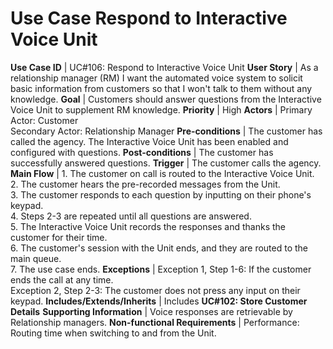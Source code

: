 # Use Case Respond to Interactive Voice Unit

**Use Case ID** | UC#106: Respond to Interactive Voice Unit
**User Story** | As a relationship manager (RM) I want the automated voice system to solicit basic information from customers so that I won't talk to them without any knowledge.
**Goal** | Customers should answer questions from the Interactive Voice Unit to supplement RM knowledge.
**Priority** | High
**Actors** | Primary Actor: Customer<br>Secondary Actor: Relationship Manager
**Pre-conditions** | The customer has called the agency. The Interactive Voice Unit has been enabled and configured with questions.
**Post-conditions** | The customer has successfully answered questions.
**Trigger** | The customer calls the agency.
**Main Flow** | 1. The customer on call is routed to the Interactive Voice Unit.<br>2. The customer hears the pre-recorded messages from the Unit.<br>3. The customer responds to each question by inputting on their phone's keypad.<br>4. Steps 2-3 are repeated until all questions are answered.<br>5. The Interactive Voice Unit records the responses and thanks the customer for their time.<br>6. The customer's session with the Unit ends, and they are routed to the main queue.<br>7. The use case ends.
**Exceptions** | Exception 1, Step 1-6: If the customer ends the call at any time.<br>Exception 2, Step 2-3: The customer does not press any input on their keypad.
**Includes/Extends/Inherits** | Includes **UC#102: Store Customer Details**
**Supporting Information** | Voice responses are retrievable by Relationship managers.
**Non-functional Requirements** | Performance: Routing time when switching to and from the Unit.<br>